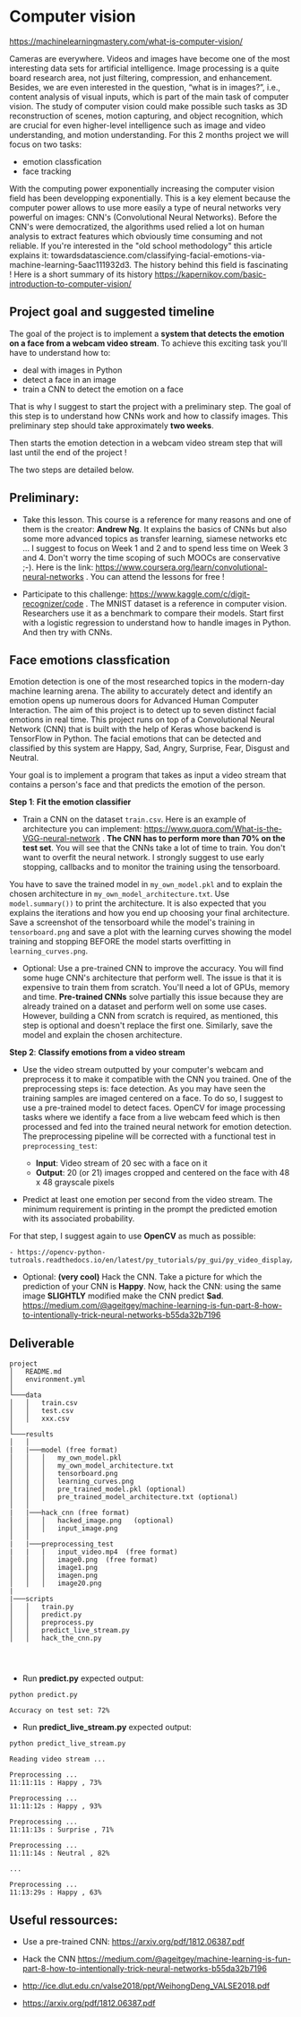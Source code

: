 # Computer vision


https://machinelearningmastery.com/what-is-computer-vision/

Cameras are everywhere. Videos and images have become one of the most interesting data sets for artificial intelligence.
Image processing is a quite board research area, not just filtering, compression, and enhancement. Besides, we are even interested in the question, “what is in images?”, i.e., content
analysis of visual inputs, which is part of the main task of computer vision. The study
of computer vision could make possible such tasks as 3D reconstruction of scenes, motion
capturing, and object recognition, which are crucial for even higher-level intelligence such as
image and video understanding, and motion understanding.
For this 2 months project we will focus on two tasks: 

- emotion classfication 
- face tracking

With the computing power exponentially increasing the computer vision field has been developping exponentially. This is a key element because the computer power allows to use more easily a type of neural networks very powerful on images: CNN's (Convolutional Neural Networks). Before the CNN's were democratized, the algorithms used relied a lot on human analysis to extract features which obviously time consuming and not reliable. If you're interested in the "old school methodology" this article explains it: towardsdatascience.com/classifying-facial-emotions-via-machine-learning-5aac111932d3.
The history behind this field is fascinating ! Here is a short summary of its history https://kapernikov.com/basic-introduction-to-computer-vision/

## Project goal and suggested timeline

The goal of the project is to implement a **system that detects the emotion on a face from a webcam video stream**. To achieve this exciting task you'll have to understand how to: 

- deal with images in Python
- detect a face in an image 
- train a CNN to detect the emotion on a face

That is why I suggest to start the project with a preliminary step. The goal of this step is to understand how CNNs work and how to classify images. This preliminary step should take approximately **two weeks**.  

Then starts the emotion detection in a webcam video stream step that will last until the end of the project ! 

The two steps are detailed below.


## Preliminary: 

- Take this lesson. This course is a reference for many reasons and one of them is the creator: **Andrew Ng**. It explains the basics of CNNs but also some more advanced topics as transfer learning, siamese networks etc ... I suggest to focus on Week 1 and 2 and to spend less time on Week 3 and 4. Don't worry the time scoping of such MOOCs are conservative ;-). Here is the link:  https://www.coursera.org/learn/convolutional-neural-networks . You can attend the lessons for free ! 

- Participate to this challenge: https://www.kaggle.com/c/digit-recognizer/code . The MNIST dataset is a reference in computer vision. Researchers use it as a benchmark to compare their models. Start first with a logistic regression to understand how to handle images in Python. And then try with CNNs.


## Face emotions classfication


Emotion detection is one of the most researched topics in the modern-day machine learning arena. The ability to accurately detect and identify an emotion opens up numerous doors for Advanced Human Computer Interaction. The aim of this project is to detect up to seven distinct facial emotions in real time. This project runs on top of a Convolutional Neural Network (CNN) that is built with the help of Keras whose backend is TensorFlow in Python. The facial emotions that can be detected and classified by this system are Happy, Sad, Angry, Surprise, Fear, Disgust and Neutral.


Your goal is to implement a program that takes as input a video stream that contains a person's face and that predicts the emotion of the person. 

**Step 1**: **Fit the emotion classifier**

- Train a CNN on the dataset `train.csv`. Here is an example of architecture you can implement: https://www.quora.com/What-is-the-VGG-neural-network . **The CNN has to perform more than 70% on the test set**. You will see that the CNNs take a lot of time to train. You don't want to overfit the neural network. I strongly suggest to use early stopping, callbacks and to monitor the training using the tensorboard. 

You have to save the trained model in `my_own_model.pkl` and to explain the chosen architecture in `my_own_model_architecture.txt`. Use `model.summary())` to print the architecture. It is also expected that you explains the iterations and how you end up choosing your final architecture. Save a screenshot of the tensorboard while the model's training in `tensorboard.png` and save a plot with the learning curves showing the model training and stopping BEFORE the model starts overfitting in `learning_curves.png`. 

- Optional: Use a pre-trained CNN to improve the accuracy. You will find some huge CNN's architecture that perform well. The issue is that it is expensive to train them from scratch. You'll need a lot of GPUs, memory and time. **Pre-trained CNNs** solve partially this issue because they are already trained on a dataset and perform well on some use cases. However, building a CNN from scratch is required, as mentioned, this step is optional and doesn't replace the first one. Similarly, save the model and explain the chosen architecture. 

**Step 2**: **Classify emotions from a video stream** 


- Use the video stream outputted by your computer's webcam and preprocess it to make it compatible with the CNN you trained. One of the preprocessing steps is: face detection. As you may have seen the training samples are imaged centered on a face. To do so, I suggest to use a pre-trained model to detect faces.  OpenCV for image processing tasks where we identify a face from a live webcam feed which is then processed and fed into the trained neural network for emotion detection. The preprocessing pipeline will be corrected with a functional test in `preprocessing_test`: 
    - **Input**: Video stream of 20 sec with a face on it
    - **Output**: 20 (or 21) images cropped and centered on the face with 48 x 48 grayscale pixels

- Predict at least one emotion per second from the video stream. The minimum requirement is printing in the prompt the predicted emotion with its associated probability. 

For that step, I suggest again to use **OpenCV** as much as possible: 
    
    - https://opencv-python-tutroals.readthedocs.io/en/latest/py_tutorials/py_gui/py_video_display/py_video_display.html


- Optional: **(very cool)** Hack the CNN. Take a picture for which the prediction of your CNN is **Happy**. Now, hack the CNN:  using the same image **SLIGHTLY** modified make the CNN predict **Sad**. https://medium.com/@ageitgey/machine-learning-is-fun-part-8-how-to-intentionally-trick-neural-networks-b55da32b7196


## Deliverable


```
project
│   README.md
│   environment.yml    
│
└───data
│   │   train.csv
│   │   test.csv
│   │   xxx.csv
│
└───results
│   │   
|   |───model (free format)
│   │   │   my_own_model.pkl
│   │   │   my_own_model_architecture.txt
│   │   │   tensorboard.png 
│   │   │   learning_curves.png 
│   │   │   pre_trained_model.pkl (optional)
│   │   │   pre_trained_model_architecture.txt (optional)
│   │  
|   |───hack_cnn (free format)
│   │   │   hacked_image.png   (optional)
│   │   │   input_image.png
│   │   
|   |───preprocessing_test 
|   |   |   input_video.mp4  (free format)
│   │   │   image0.png  (free format)
│   │   │   image1.png
│   │   │   imagen.png
│   │   │   image20.png
|
|───scripts
│   │   train.py
│   │   predict.py
│   │   preprocess.py
│   │   predict_live_stream.py
│   │   hack_the_cnn.py




``` 

- Run **predict.py** expected output:

```prompt 
python predict.py

Accuracy on test set: 72%

```
- Run **predict_live_stream.py** expected output:

```prompt 
python predict_live_stream.py

Reading video stream ... 

Preprocessing ... 
11:11:11s : Happy , 73% 

Preprocessing ... 
11:11:12s : Happy , 93% 

Preprocessing ... 
11:11:13s : Surprise , 71% 

Preprocessing ... 
11:11:14s : Neutral , 82% 

... 

Preprocessing ... 
11:13:29s : Happy , 63% 

```

## Useful ressources: 

- Use a pre-trained CNN: https://arxiv.org/pdf/1812.06387.pdf 

- Hack the CNN https://medium.com/@ageitgey/machine-learning-is-fun-part-8-how-to-intentionally-trick-neural-networks-b55da32b7196

- http://ice.dlut.edu.cn/valse2018/ppt/WeihongDeng_VALSE2018.pdf

- https://arxiv.org/pdf/1812.06387.pdf

